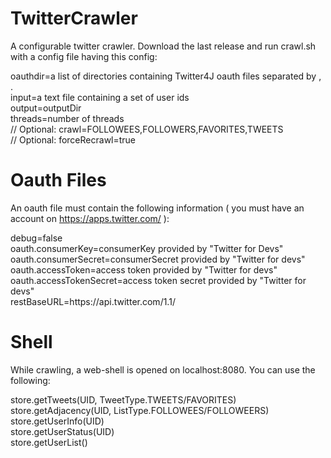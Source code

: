 # TwitterCrawler

A configurable twitter crawler. Download the last release and run crawl.sh with a config file having this config:

oauthdir=a list of directories containing Twitter4J oauth files separated by , .  
input=a text file containing a set of user ids  
output=outputDir  
threads=number of threads  
// Optional: crawl=FOLLOWEES,FOLLOWERS,FAVORITES,TWEETS  
// Optional: forceRecrawl=true  
  
# Oauth Files
An oauth file must contain the following information ( you must have an account on https://apps.twitter.com/ ):  
  
debug=false  
oauth.consumerKey=consumerKey provided by "Twitter for Devs"  
oauth.consumerSecret=consumerSecret provided by "Twitter for devs"  
oauth.accessToken=access token provided by "Twitter for devs"  
oauth.accessTokenSecret=access token secret provided by "Twitter for devs"  
restBaseURL=https\://api.twitter.com/1.1/  

# Shell
While crawling, a web-shell is opened on localhost:8080. You can use the following:  
  
store.getTweets(UID, TweetType.TWEETS/FAVORITES)  
store.getAdjacency(UID, ListType.FOLLOWEES/FOLLOWEERS)  
store.getUserInfo(UID)  
store.getUserStatus(UID)  
store.getUserList()  

